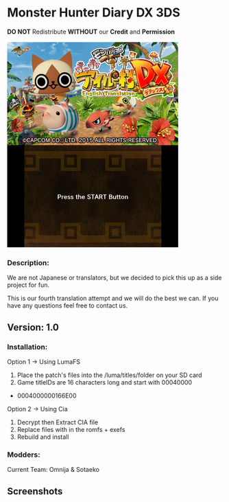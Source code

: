 # Monster Hunter Diary DX 3DS
**DO NOT** Redistribute **WITHOUT** our **Credit** and **Permission**

![Intro](/docs/title.png)

### Description:
We are not Japanese or translators, but we decided to pick this up as a side 
project for fun.

This is our fourth translation attempt and we will do the best we can.
If you have any questions feel free to contact us.

## Version: 1.0

### Installation:
Option 1 -> Using LumaFS
1. Place the patch's files into the /luma/titles/<titleID>folder on your SD card
2. Game titleIDs are 16 characters long and start with 00040000
- 0004000000166E00

Option 2 -> Using Cia
1. Decrypt then Extract CIA file
2. Replace files with in the romfs + exefs
3. Rebuild and install

### Modders:
Current Team:
Omnija & Sotaeko

## Screenshots

